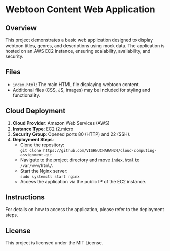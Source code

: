# Webtoon Content Web Application

## Overview
This project demonstrates a basic web application designed to display webtoon titles, genres, and descriptions using mock data. The application is hosted on an AWS EC2 instance, ensuring scalability, availability, and security.

## Files
- `index.html`: The main HTML file displaying webtoon content.
- Additional files (CSS, JS, images) may be included for styling and functionality.

## Cloud Deployment
1. **Cloud Provider**: Amazon Web Services (AWS)
2. **Instance Type**: EC2 t2.micro
3. **Security Group**: Opened ports 80 (HTTP) and 22 (SSH).
4. **Deployment Steps**:
   - Clone the repository:  
     `git clone https://github.com/VISHNUCHARAN24/cloud-computing-assignment.git`
   - Navigate to the project directory and move `index.html` to `/var/www/html/`.
   - Start the Nginx server:  
     `sudo systemctl start nginx`
   - Access the application via the public IP of the EC2 instance.

## Instructions
For details on how to access the application, please refer to the deployment steps.

## License
This project is licensed under the MIT License.
